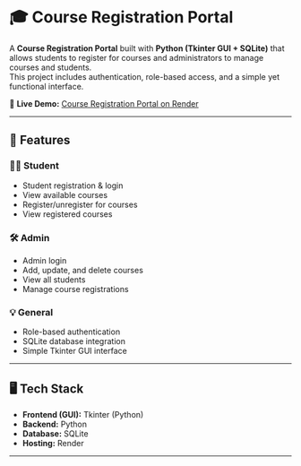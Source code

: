 # 🎓 Course Registration Portal

A **Course Registration Portal** built with **Python (Tkinter GUI + SQLite)** that allows students to register for courses and administrators to manage courses and students.  
This project includes authentication, role-based access, and a simple yet functional interface.

🚀 **Live Demo:** [Course Registration Portal on Render](https://course-registration-portal.onrender.com/)

---

## 📌 Features

### 👨‍🎓 Student
- Student registration & login
- View available courses
- Register/unregister for courses
- View registered courses

### 🛠 Admin
- Admin login
- Add, update, and delete courses
- View all students
- Manage course registrations

### 💡 General
- Role-based authentication
- SQLite database integration
- Simple Tkinter GUI interface

---

## 🖥 Tech Stack

- **Frontend (GUI):** Tkinter (Python)
- **Backend:** Python
- **Database:** SQLite
- **Hosting:** Render

---
